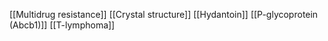[[Multidrug resistance]]
[[Crystal structure]]
[[Hydantoin]]
[[P-glycoprotein (Abcb1)]]
[[T-lymphoma]]
